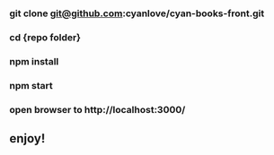 ### git clone git@github.com:cyanlove/cyan-books-front.git
### cd {repo folder}
### npm install
### npm start
### open browser to http://localhost:3000/

## enjoy!
